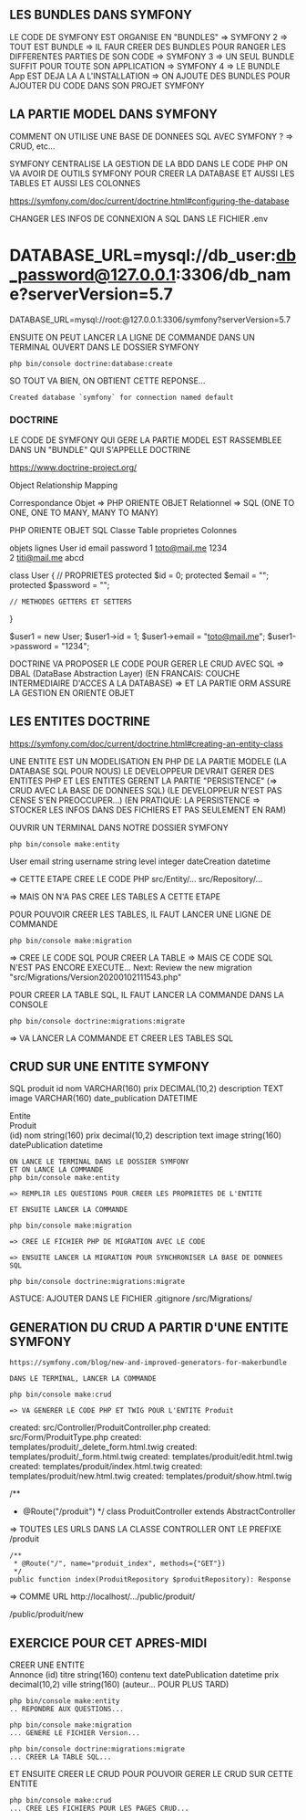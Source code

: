 ## LES BUNDLES DANS SYMFONY

LE CODE DE SYMFONY EST ORGANISE EN "BUNDLES"
=> SYMFONY 2 
    => TOUT EST BUNDLE
    => IL FAUR CREER DES BUNDLES POUR RANGER LES DIFFERENTES PARTIES DE SON CODE
=> SYMFONY 3
    => UN SEUL BUNDLE SUFFIT POUR TOUTE SON APPLICATION
=> SYMFONY 4
    => LE BUNDLE App EST DEJA LA A L'INSTALLATION
    => ON AJOUTE DES BUNDLES POUR AJOUTER DU CODE DANS SON PROJET SYMFONY


## LA PARTIE MODEL DANS SYMFONY


COMMENT ON UTILISE UNE BASE DE DONNEES SQL AVEC SYMFONY ?
=> CRUD, etc...

SYMFONY CENTRALISE LA GESTION DE LA BDD DANS LE CODE PHP
ON VA AVOIR DE OUTILS SYMFONY POUR CREER LA DATABASE 
ET AUSSI LES TABLES
    ET AUSSI LES COLONNES

https://symfony.com/doc/current/doctrine.html#configuring-the-database


CHANGER LES INFOS DE CONNEXION A SQL DANS LE FICHIER .env

# DATABASE_URL=mysql://db_user:db_password@127.0.0.1:3306/db_name?serverVersion=5.7
DATABASE_URL=mysql://root:@127.0.0.1:3306/symfony?serverVersion=5.7

ENSUITE ON PEUT LANCER LA LIGNE DE COMMANDE DANS UN TERMINAL OUVERT DANS LE DOSSIER SYMFONY

    php bin/console doctrine:database:create

SO TOUT VA BIEN, ON OBTIENT CETTE REPONSE...

    Created database `symfony` for connection named default


### DOCTRINE

LE CODE DE SYMFONY QUI GERE LA PARTIE MODEL EST RASSEMBLEE DANS UN "BUNDLE"
QUI S'APPELLE DOCTRINE

https://www.doctrine-project.org/

Object
Relationship
Mapping

Correspondance
Objet                   => PHP ORIENTE OBJET
Relationnel             => SQL (ONE TO ONE, ONE TO MANY, MANY TO MANY)


PHP ORIENTE OBJET               SQL
Classe                          Table
    proprietes                      Colonnes

objets                              lignes
                                User
                                    id      email           password
                                    1       toto@mail.me    1234    
                                    2       titi@mail.me    abcd

class User
{
    // PROPRIETES
    protected $id = 0;
    protected $email = "";
    protected $password = "";

    // METHODES GETTERS ET SETTERS
}

$user1           = new User;
$user1->id       = 1;
$user1->email    = "toto@mail.me";
$user1->password = "1234";


DOCTRINE VA PROPOSER LE CODE POUR GERER LE CRUD AVEC SQL
=> DBAL (DataBase Abstraction Layer) 
    (EN FRANCAIS: COUCHE INTERMEDIAIRE D'ACCES A LA DATABASE)
=> ET LA PARTIE ORM ASSURE LA GESTION EN ORIENTE OBJET


## LES ENTITES DOCTRINE


https://symfony.com/doc/current/doctrine.html#creating-an-entity-class

UNE ENTITE EST UN MODELISATION EN PHP DE LA PARTIE MODELE (LA DATABASE SQL POUR NOUS)
LE DEVELOPPEUR DEVRAIT GERER DES ENTITES PHP
ET LES ENTITES GERENT LA PARTIE "PERSISTENCE"
(=> CRUD AVEC LA BASE DE DONNEES SQL)
(LE DEVELOPPEUR N'EST PAS CENSE S'EN PREOCCUPER...)
(EN PRATIQUE: LA PERSISTENCE => STOCKER LES INFOS DANS DES FICHIERS ET PAS SEULEMENT EN RAM)

OUVRIR UN TERMINAL DANS NOTRE DOSSIER SYMFONY

    php bin/console make:entity


User
    email                   string
    username                string
    level                   integer
    dateCreation            datetime

=> CETTE ETAPE CREE LE CODE PHP
        src/Entity/...
        src/Repository/...    

=> MAIS ON N'A PAS CREE LES TABLES A CETTE ETAPE

POUR POUVOIR CREER LES TABLES, IL FAUT LANCER UNE LIGNE DE COMMANDE

    php bin/console make:migration

=> CREE LE CODE SQL POUR CREER LA TABLE
=> MAIS CE CODE SQL N'EST PAS ENCORE EXECUTE...
Next: Review the new migration "src/Migrations/Version20200102111543.php"

POUR CREER LA TABLE SQL, IL FAUT LANCER LA COMMANDE DANS LA CONSOLE

    php bin/console doctrine:migrations:migrate

=> VA LANCER LA COMMANDE ET CREER LES TABLES SQL


## CRUD SUR UNE ENTITE SYMFONY

SQL
    produit
                id
                nom                 VARCHAR(160)
                prix                DECIMAL(10,2)
                description         TEXT
                image               VARCHAR(160)
                date_publication     DATETIME

Entite      
    Produit     
                (id)
                nom                 string(160)
                prix                decimal(10,2)
                description         text
                image               string(160)
                datePublication     datetime


    ON LANCE LE TERMINAL DANS LE DOSSIER SYMFONY
    ET ON LANCE LA COMMANDE
    php bin/console make:entity

    => REMPLIR LES QUESTIONS POUR CREER LES PROPRIETES DE L'ENTITE

    ET ENSUITE LANCER LA COMMANDE 

    php bin/console make:migration

    => CREE LE FICHIER PHP DE MIGRATION AVEC LE CODE 

    => ENSUITE LANCER LA MIGRATION POUR SYNCHRONISER LA BASE DE DONNEES SQL

    php bin/console doctrine:migrations:migrate

ASTUCE:
    AJOUTER DANS LE FICHIER .gitignore
    /src/Migrations/


## GENERATION DU CRUD A PARTIR D'UNE ENTITE SYMFONY

    https://symfony.com/blog/new-and-improved-generators-for-makerbundle

    DANS LE TERMINAL, LANCER LA COMMANDE

    php bin/console make:crud

    => VA GENERER LE CODE PHP ET TWIG POUR L'ENTITE Produit

 created: src/Controller/ProduitController.php
 created: src/Form/ProduitType.php
 created: templates/produit/_delete_form.html.twig
 created: templates/produit/_form.html.twig
 created: templates/produit/edit.html.twig
 created: templates/produit/index.html.twig
 created: templates/produit/new.html.twig
 created: templates/produit/show.html.twig


/**
 * @Route("/produit")
 */
class ProduitController extends AbstractController


=> TOUTES LES URLS DANS LA CLASSE CONTROLLER ONT LE PREFIXE /produit


    /**
     * @Route("/", name="produit_index", methods={"GET"})
     */
    public function index(ProduitRepository $produitRepository): Response

=> COMME URL
    http://localhost/.../public/produit/


/public/produit/new



## EXERCICE POUR CET APRES-MIDI


CREER UNE ENTITE    
    Annonce
        (id)
        titre               string(160)
        contenu             text
        datePublication     datetime
        prix                decimal(10,2)
        ville               string(160)
        (auteur... POUR PLUS TARD)

    php bin/console make:entity
    .. REPONDRE AUX QUESTIONS...

    php bin/console make:migration
    ... GENERE LE FICHIER Version...

    php bin/console doctrine:migrations:migrate
    ... CREER LA TABLE SQL...

ET ENSUITE CREER LE CRUD POUR POUVOIR GERER LE CRUD SUR CETTE ENTITE

    php bin/console make:crud
    ... CREE LES FICHIERS POUR LES PAGES CRUD...

    
